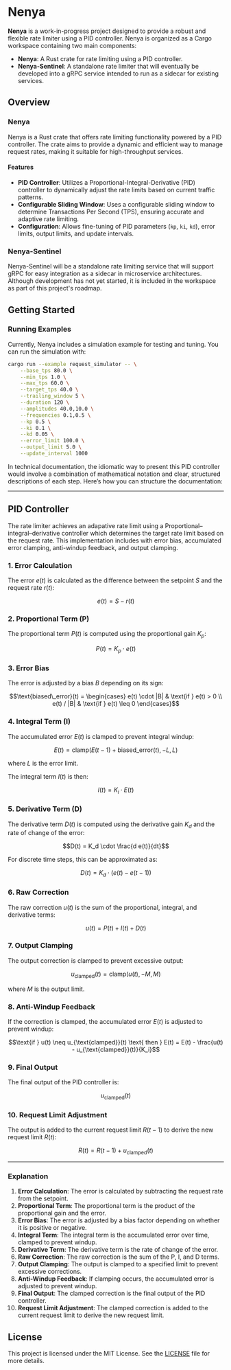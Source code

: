 # Nenya

**Nenya** is a work-in-progress project designed to provide a robust and
flexible rate limiter using a PID controller. Nenya is organized as a
Cargo workspace containing two main components:

- **Nenya**: A Rust crate for rate limiting using a PID controller.
- **Nenya-Sentinel**: A standalone rate limiter that will eventually be
  developed into a gRPC service intended to run as a sidecar for existing services.

## Overview

### Nenya

Nenya is a Rust crate that offers rate limiting functionality powered by a PID
controller. The crate aims to provide a dynamic and efficient way to manage
request rates, making it suitable for high-throughput services.

#### Features

- **PID Controller**: Utilizes a Proportional-Integral-Derivative (PID)
  controller to dynamically adjust the rate limits based on current traffic patterns.
- **Configurable Sliding Window**: Uses a configurable sliding window to
  determine Transactions Per Second (TPS), ensuring accurate and adaptive rate limiting.
- **Configuration**: Allows fine-tuning of PID parameters (`kp`, `ki`, `kd`),
  error limits, output limits, and update intervals.

### Nenya-Sentinel

Nenya-Sentinel will be a standalone rate limiting service that will
support gRPC for easy integration as a sidecar in microservice
architectures. Although development has not yet started, it is included in
the workspace as part of this project's roadmap.

## Getting Started

### Running Examples

Currently, Nenya includes a simulation example for testing and tuning. You can
run the simulation with:

```sh
cargo run --example request_simulator -- \
    --base_tps 80.0 \
    --min_tps 1.0 \
    --max_tps 60.0 \
    --target_tps 40.0 \
    --trailing_window 5 \
    --duration 120 \
    --amplitudes 40.0,10.0 \
    --frequencies 0.1,0.5 \
    --kp 0.5 \
    --ki 0.1 \
    --kd 0.05 \
    --error_limit 100.0 \
    --output_limit 5.0 \
    --update_interval 1000
```

In technical documentation, the idiomatic way to present this PID controller would involve a combination of mathematical
notation and clear, structured descriptions of each step. Here’s how you can structure the documentation:

---

## PID Controller

The rate limiter achieves an adapative rate limit using a Proportional–integral–derivative controller which determines
the target rate limit based on the request rate. This implementation includes with error bias,
accumulated error clamping, anti-windup feedback, and output clamping.

### 1. Error Calculation

The error $e(t)$ is calculated as the difference between the setpoint $S$ and the request rate $r(t)$:

```math
e(t) = S - r(t)
```

### 2. Proportional Term (P)

The proportional term $P(t)$ is computed using the proportional gain $K_p$:

```math
P(t) = K_p \cdot e(t)
```

### 3. Error Bias

The error is adjusted by a bias $B$ depending on its sign:

```math
\text{biased\_error}(t) =
\begin{cases}
e(t) \cdot |B| & \text{if } e(t) > 0 \\
e(t) / |B| & \text{if } e(t) \leq 0
\end{cases}
```

### 4. Integral Term (I)

The accumulated error $E(t)$ is clamped to prevent integral windup:

```math
E(t) = \text{clamp}\left( E(t-1) + \text{biased\_error}(t), -L, L \right)
```

where $L$ is the error limit.

The integral term $I(t)$ is then:

```math
I(t) = K_i \cdot E(t)
```

### 5. Derivative Term (D)

The derivative term $D(t)$ is computed using the derivative gain $K_d$ and the rate of change of the error:

```math
D(t) = K_d \cdot \frac{d e(t)}{dt}
```

For discrete time steps, this can be approximated as:

```math
D(t) = K_d \cdot \left( e(t) - e(t-1) \right)
```

### 6. Raw Correction

The raw correction $u(t)$ is the sum of the proportional, integral, and derivative terms:

```math
u(t) = P(t) + I(t) + D(t)
```

### 7. Output Clamping

The output correction is clamped to prevent excessive output:

```math
u_{\text{clamped}}(t) = \text{clamp}(u(t), -M, M)
```

where $M$ is the output limit.

### 8. Anti-Windup Feedback

If the correction is clamped, the accumulated error $E(t)$ is adjusted to prevent windup:

```math
\text{if } u(t) \neq u_{\text{clamped}}(t) \text{ then } E(t) = E(t) - \frac{u(t) - u_{\text{clamped}}(t)}{K_i}
```

### 9. Final Output

The final output of the PID controller is:

```math
u_{\text{clamped}}(t)
```

### 10. Request Limit Adjustment

The output is added to the current request limit $R(t-1)$ to derive the new request limit $R(t)$:

```math
R(t) = R(t-1) + u_{\text{clamped}}(t)
```

---

### Explanation

1. **Error Calculation**: The error is calculated by subtracting the request rate from the setpoint.
2. **Proportional Term**: The proportional term is the product of the proportional gain and the error.
3. **Error Bias**: The error is adjusted by a bias factor depending on whether it is positive or negative.
4. **Integral Term**: The integral term is the accumulated error over time, clamped to prevent windup.
5. **Derivative Term**: The derivative term is the rate of change of the error.
6. **Raw Correction**: The raw correction is the sum of the P, I, and D terms.
7. **Output Clamping**: The output is clamped to a specified limit to prevent excessive corrections.
8. **Anti-Windup Feedback**: If clamping occurs, the accumulated error is adjusted to prevent windup.
9. **Final Output**: The clamped correction is the final output of the PID controller.
10. **Request Limit Adjustment**: The clamped correction is added to the current request limit to derive the new request
    limit.

## License

This project is licensed under the MIT License. See the [LICENSE](LICENSE) file for more details.